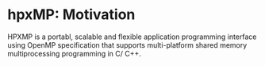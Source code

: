 # hpxMP: Motivation

HPXMP is a portabl, scalable and flexible application programming interface using OpenMP specification 
that supports multi-platform shared memory multiprocessing programming in C/ C++.


